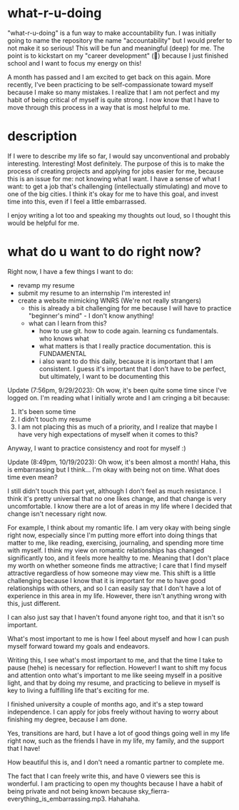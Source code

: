 # what-r-u-doing
"what-r-u-doing" is a fun way to make accountability fun. I was initially going to name the repository the name "accountability" but I would prefer to not make it so serious! This will be fun and meaningful (deep) for me. The point is to kickstart on my "career development" (🤮) because I just finished school and I want to focus my energy on this!

A month has passed and I am excited to get back on this again. More recently, I've been practicing to be self-compassionate toward myself because I make so many mistakes. I realize that I am not perfect and my habit of being critical of myself is quite strong. I now know that I have to move through this process in a way that is most helpful to me.

# description
If I were to describe my life so far, I would say unconventional and probably interesting. Interesting! Most definitely. 
The purpose of this is to make the process of creating projects and applying for jobs easier for me, because this is an issue for me: not knowing what I want. I have a sense of what I want: to get a job that's challenging (intellectually stimulating) and move to one of the big cities. I think it's okay for me to have this goal, and invest time into this, even if I feel a little embarrassed.

I enjoy writing a lot too and speaking my thoughts out loud, so I thought this would be helpful for me. 

# what do u want to do right now?
Right now, I have a few things I want to do:
- revamp my resume
- submit my resume to an internship I'm interested in!
- create a website mimicking WNRS (We're not really strangers)
  - this is already a bit challenging for me because I will have to practice "beginner's mind" - I don't know anything!
  - what can I learn from this?
    - how to use git. how to code again. learning cs fundamentals. who knows what
    - what matters is that I really practice documentation. this is FUNDAMENTAL
    - i also want to do this daily, because it is important that I am consistent. I guess it's important that I don't have to be perfect, but ultimately, I want to be documenting this

Update (7:56pm, 9/29/2023):
Oh wow, it's been quite some time since I've logged on. I'm reading what I initially wrote and I am cringing a bit because:

1. It's been some time
2. I didn't touch my resume
3. I am not placing this as much of a priority, and I realize that maybe I have very high expectations of myself when it comes to this?

Anyway, I want to practice consistency and root for myself :)

Update (8:49pm, 10/19/2023):
Oh wow, it's been almost a month! Haha, this is embarrassing but I think... I'm okay with being not on time. What does time even mean?

I still didn't touch this part yet, although I don't feel as much resistance. I think it's pretty universal that no one likes change, and that change is very uncomfortable. I know there are a lot of areas in my life where I decided that change isn't necessary right now.

For example, I think about my romantic life. I am very okay with being single right now, especially since I'm putting more effort into doing things that matter to me, like reading, exercising, journaling, and spending more time with myself. I think my view on romantic relationships has changed significantly too, and it feels more healthy to me. Meaning that I don't place my worth on whether someone finds me attractive; I care that I find myself attractive regardless of how someone may view me. This shift is a little challenging because I know that it is important for me to have good relationships with others, and so I can easily say that I don't have a lot of experience in this area in my life. However, there isn't anything wrong with this, just different.

I can also just say that I haven't found anyone right too, and that it isn't so important.

What's most important to me is how I feel about myself and how I can push myself forward toward my goals and endeavors. 

Writing this, I see what's most important to me, and that the time I take to pause (hehe) is necessary for reflection. However! I want to shift my focus and attention onto what's important to me like seeing myself in a positive light, and that by doing my resume, and practicing to believe in myself is key to living a fulfilling life that's exciting for me. 

I finished university a couple of months ago, and it's a step toward independence. I can apply for jobs freely without having to worry about finishing my degree, because I am done. 

Yes, transitions are hard, but I have a lot of good things going well in my life right now, such as the friends I have in my life, my family, and the support that I have!

How beautiful this is, and I don't need a romantic partner to complete me. 

The fact that I can freely write this, and have 0 viewers see this is wonderful. I am practicing to open my thoughts because I have a habit of being private and not being known because sky_fierra-everything_is_embarrassing.mp3. Hahahaha.


